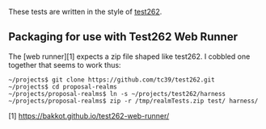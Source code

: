 These tests are written in the style of [test262].

[test262]: https://github.com/tc39/test262

## Packaging for use with Test262 Web Runner

The [web runner][1] expects a zip file shaped like test262.
I cobbled one together that seems to work thus:

    ~/projects$ git clone https://github.com/tc39/test262.git
    ~/projects$ cd proposal-realms
    ~/projects/proposal-realms$ ln -s ~/projects/test262/harness
    ~/projects/proposal-realms$ zip -r /tmp/realmTests.zip test/ harness/
    
[1] https://bakkot.github.io/test262-web-runner/

